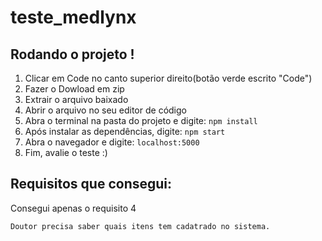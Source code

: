 # teste_medlynx

## Rodando o projeto !
1. Clicar em Code no canto superior direito(botão verde escrito "Code")
2. Fazer o Dowload em zip
3. Extrair o arquivo baixado
4. Abrir o arquivo no seu editor de código
5. Abra o terminal na pasta do projeto e digite: `npm install`
6. Após instalar as dependências, digite: `npm start`
7. Abra o navegador e digite: `localhost:5000`
8. Fim, avalie o teste :)

## Requisitos que consegui:
Consegui apenas o requisito 4

    Doutor precisa saber quais itens tem cadatrado no sistema.

